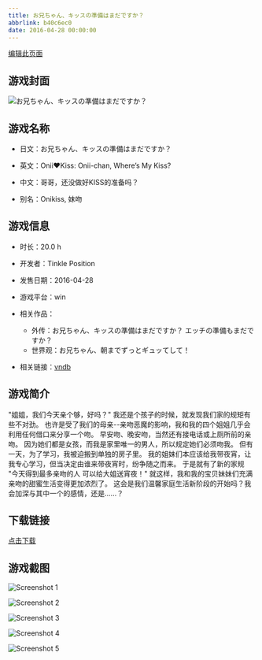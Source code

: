 ```yaml
---
title: お兄ちゃん、キッスの準備はまだですか？
abbrlink: b40c6ec0
date: 2016-04-28 00:00:00
---
```

[编辑此页面](https://github.com/ACG-3/ADV3-source/blob/main/source/_posts/games/%E3%81%8A%E5%85%84%E3%81%A1%E3%82%83%E3%82%93%E3%80%81%E3%82%AD%E3%83%83%E3%82%B9%E3%81%AE%E6%BA%96%E5%82%99%E3%81%AF%E3%81%BE%E3%81%A0%E3%81%A7%E3%81%99%E3%81%8B%EF%BC%9F.md)

## 游戏封面

![お兄ちゃん、キッスの準備はまだですか？](https://pan.timero.xyz/d/onedrive/img_lib_001/%E3%81%8A%E5%85%84%E3%81%A1%E3%82%83%E3%82%93%E3%80%81%E3%82%AD%E3%83%83%E3%82%B9%E3%81%AE%E6%BA%96%E5%82%99%E3%81%AF%E3%81%BE%E3%81%A0%E3%81%A7%E3%81%99%E3%81%8B%EF%BC%9F_cover.avif)


## 游戏名称

- 日文：お兄ちゃん、キッスの準備はまだですか？
- 英文：Onii♥Kiss: Onii-chan, Where’s My Kiss?
- 中文：哥哥，还没做好KISS的准备吗？

- 别名：Onikiss, 妹吻


## 游戏信息

- 时长：20.0 h
- 开发者：Tinkle Position
- 发售日期：2016-04-28
- 游戏平台：win
- 相关作品：
   - 外传：お兄ちゃん、キッスの準備はまだですか？  エッチの準備もまだですか？
   - 世界观：お兄ちゃん、朝までずっとギュッてして！

- 相关链接：[vndb](https://vndb.org/v18694)


## 游戏简介

"姐姐，我们今天亲个够，好吗？"
我还是个孩子的时候，就发现我们家的规矩有些不对劲。
也许是受了我们的母亲--亲吻恶魔的影响，我和我的四个姐姐几乎会利用任何借口来分享一个吻。
早安吻、晚安吻，当然还有接电话或上厕所前的亲吻。
因为她们都是女孩，而我是家里唯一的男人，所以规定她们必须吻我。
但有一天，为了学习，我被迫搬到单独的房子里。
我的姐妹们本应该给我带夜宵，让我专心学习，但当决定由谁来带夜宵时，纷争随之而来。
于是就有了新的家规
"今天得到最多亲吻的人 可以给大姐送宵夜！"
就这样，我和我的宝贝妹妹们充满亲吻的甜蜜生活变得更加浓烈了。
这会是我们温馨家庭生活新阶段的开始吗？我会加深与其中一个的感情，还是......？




## 下载链接

[点击下载](https://pan.timero.xyz/onedrive/adv_lib_001/%E3%81%8A%E5%85%84%E3%81%A1%E3%82%83%E3%82%93%E3%80%81%E3%82%AD%E3%83%83%E3%82%B9%E3%81%AE%E6%BA%96%E5%82%99%E3%81%AF%E3%81%BE%E3%81%A0%E3%81%A7%E3%81%99%E3%81%8B%EF%BC%9F)


## 游戏截图


![Screenshot 1](https://pan.timero.xyz/d/onedrive/img_lib_001/%E3%81%8A%E5%85%84%E3%81%A1%E3%82%83%E3%82%93%E3%80%81%E3%82%AD%E3%83%83%E3%82%B9%E3%81%AE%E6%BA%96%E5%82%99%E3%81%AF%E3%81%BE%E3%81%A0%E3%81%A7%E3%81%99%E3%81%8B%EF%BC%9F_Screenshot_1.avif)

![Screenshot 2](https://pan.timero.xyz/d/onedrive/img_lib_001/%E3%81%8A%E5%85%84%E3%81%A1%E3%82%83%E3%82%93%E3%80%81%E3%82%AD%E3%83%83%E3%82%B9%E3%81%AE%E6%BA%96%E5%82%99%E3%81%AF%E3%81%BE%E3%81%A0%E3%81%A7%E3%81%99%E3%81%8B%EF%BC%9F_Screenshot_2.avif)

![Screenshot 3](https://pan.timero.xyz/d/onedrive/img_lib_001/%E3%81%8A%E5%85%84%E3%81%A1%E3%82%83%E3%82%93%E3%80%81%E3%82%AD%E3%83%83%E3%82%B9%E3%81%AE%E6%BA%96%E5%82%99%E3%81%AF%E3%81%BE%E3%81%A0%E3%81%A7%E3%81%99%E3%81%8B%EF%BC%9F_Screenshot_3.avif)

![Screenshot 4](https://pan.timero.xyz/d/onedrive/img_lib_001/%E3%81%8A%E5%85%84%E3%81%A1%E3%82%83%E3%82%93%E3%80%81%E3%82%AD%E3%83%83%E3%82%B9%E3%81%AE%E6%BA%96%E5%82%99%E3%81%AF%E3%81%BE%E3%81%A0%E3%81%A7%E3%81%99%E3%81%8B%EF%BC%9F_Screenshot_4.avif)

![Screenshot 5](https://pan.timero.xyz/d/onedrive/img_lib_001/%E3%81%8A%E5%85%84%E3%81%A1%E3%82%83%E3%82%93%E3%80%81%E3%82%AD%E3%83%83%E3%82%B9%E3%81%AE%E6%BA%96%E5%82%99%E3%81%AF%E3%81%BE%E3%81%A0%E3%81%A7%E3%81%99%E3%81%8B%EF%BC%9F_Screenshot_5.avif)

